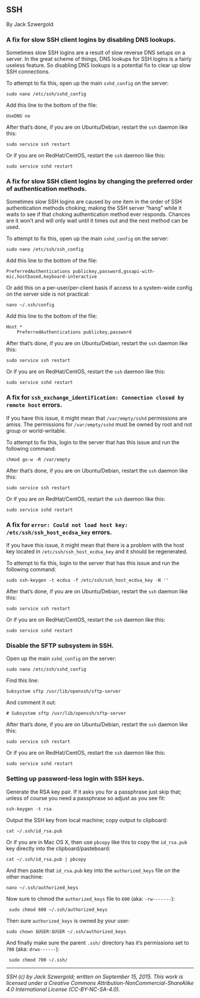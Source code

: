 ## SSH

By Jack Szwergold

### A fix for slow SSH client logins by disabling DNS lookups.

Sometimes slow SSH logins are a result of slow reverse DNS setups on a server. In the great scheme of things, DNS lookups for SSH logins is a fairly useless feature. So disabling DNS lookups is a potential fix to clear up slow SSH connections.

To attempt to fix this, open up the main `sshd_config` on the server:

    sudo nano /etc/ssh/sshd_config

Add this line to the bottom of the file:

    UseDNS no

After that’s done, if you are on Ubuntu/Debian, restart the `ssh` daemon like this:

    sudo service ssh restart

Or if you are on RedHat/CentOS, restart the `ssh` daemon like this:

    sudo service sshd restart

### A fix for slow SSH client logins by changing the preferred order of authentication methods.

Sometimes slow SSH logins are caused by one item in the order of SSH authentication methods choking; making the SSH server “hang” while it waits to see if that choking authentication method ever responds. Chances are it won’t and will only wait until it times out and the next method can be used.

To attempt to fix this, open up the main `sshd_config` on the server:

    sudo nano /etc/ssh/ssh_config

Add this line to the bottom of the file:

    PreferredAuthentications publickey,password,gssapi-with-mic,hostbased,keyboard-interactive

Or add this on a per-user/per-client basis if access to a system-wide config on the server side is not practical:

    nano ~/.ssh/config

Add this line to the bottom of the file:

    Host *
	    PreferredAuthentications publickey,password

After that’s done, if you are on Ubuntu/Debian, restart the `ssh` daemon like this:

    sudo service ssh restart

Or if you are on RedHat/CentOS, restart the `ssh` daemon like this:

    sudo service sshd restart

### A fix for `ssh_exchange_identification: Connection closed by remote host` errors.

If you have this issue, it might mean that `/var/empty/sshd` permissions are amiss. The permissions for `/var/empty/sshd` must be owned by root and not group or world-writable.

To attempt to fix this, login to the server that has this issue and run the following command:

    chmod go-w -R /var/empty

After that’s done, if you are on Ubuntu/Debian, restart the `ssh` daemon like this:

    sudo service ssh restart

Or if you are on RedHat/CentOS, restart the `ssh` daemon like this:

    sudo service sshd restart

### A fix for `error: Could not load host key: /etc/ssh/ssh_host_ecdsa_key` errors.

If you have this issue, it might mean that there is a problem with the host key located in `/etc/ssh/ssh_host_ecdsa_key` and it should be regenerated.

To attempt to fix this, login to the server that has this issue and run the following command:

    sudo ssh-keygen -t ecdsa -f /etc/ssh/ssh_host_ecdsa_key -N ''

After that’s done, if you are on Ubuntu/Debian, restart the `ssh` daemon like this:

    sudo service ssh restart

Or if you are on RedHat/CentOS, restart the `ssh` daemon like this:

    sudo service sshd restart

### Disable the SFTP subsystem in SSH.

Open up the main `sshd_config` on the server:

    sudo nano /etc/ssh/sshd_config

Find this line:

    Subsystem sftp /usr/lib/openssh/sftp-server

And comment it out:

    # Subsystem sftp /usr/lib/openssh/sftp-server

After that’s done, if you are on Ubuntu/Debian, restart the `ssh` daemon like this:

    sudo service ssh restart

Or if you are on RedHat/CentOS, restart the `ssh` daemon like this:

    sudo service sshd restart

### Setting up password-less login with SSH keys.

Generate the RSA key pair. If it asks you for a passphrase just skip that; unless of course you need a passphrase so adjust as you see fit:

	ssh-keygen -t rsa

Output the SSH key from local machine; copy output to clipboard:

	cat ~/.ssh/id_rsa.pub

Or if you are in Mac OS X, then use `pbcopy` like this to copy the `id_rsa.pub` key directly into the clipboard/pasteboard:

    cat ~/.ssh/id_rsa.pub | pbcopy

And then paste that `id_rsa.pub` key into the `authorized_keys` file on the other machine:

	nano ~/.ssh/authorized_keys

Now sure to chmod the `authorized_keys` file to `600` (aka: `-rw-------`):

    ￼sudo chmod 600 ~/.ssh/authorized_keys

Then sure `authorized_keys` is owned by your user:

    sudo chown $USER:$USER ~/.ssh/authorized_keys

And finally make sure the parent `.ssh/` directory has it’s permissions set to `700` (aka: `drwx------`):

    ￼sudo chmod 700 ~/.ssh/

***

*SSH (c) by Jack Szwergold; written on September 15, 2015. This work is licensed under a Creative Commons Attribution-NonCommercial-ShareAlike 4.0 International License (CC-BY-NC-SA-4.0).*